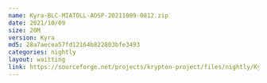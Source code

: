 ```yaml
---
name: Kyra-BLC-MIATOLL-AOSP-20211009-0812.zip
date: 2021/10/09
size: 20M
version: Kyra
md5: 28a7aecea57fd12164b822803bfe3493
categories: nightly
layout: waitting
link: https://sourceforge.net/projects/krypton-project/files/nightly/Kyra-BLC-MIATOLL-AOSP-20211009-0812.zip
---
```

